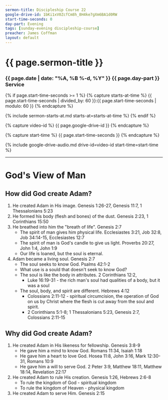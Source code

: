 ```yaml
---
sermon-title: Discipleship Course 22
google-drive-id: 1bKi1xV0ZcfCm8h_8H4ke7gXm6BA1d0RW
start-time-seconds: 0
day-part: Evening
tags: [sunday-evening discipleship-course]
preacher: James Coffman
layout: default
---
```


# {{ page.sermon-title }}

### {{ page.date | date: "%A, %B %-d, %Y" }} {{ page.day-part }} Service

{% if page.start-time-seconds >= 1 %}
{% capture starts-at-time %}
{{ page.start-time-seconds | divided_by: 60 }}:{{ page.start-time-seconds | modulo: 60 }}
{% endcapture %}

{% include sermon-starts-at.md starts-at=starts-at-time %}
{% endif %}

{% capture video-id %}
{{ page.google-drive-id }}
{% endcapture %}

{% capture start-time %}
{{ page.start-time-seconds }}
{% endcapture %}

{% include google-drive-audio.md drive-id=video-id start-time=start-time %}

***

# God's View of Man

## How did God create Adam?
1. He created Adam in His image. Genesis 1:26-27, Genesis 11:7, 1 Thessalonians 5:23
2. He formed his body (flesh and bones) of the dust. Genesis 2:23, 1 Corinthians 15:50
3. He breathed into him the "breath of life". Genesis 2:7
    - The spirit of man gives him physical life. Ecclesiastes 3:21, Job 32:8, Job 34:14-15, Ecclesiastes 12:7
    - The spirit of man is God's candle to give us light. Proverbs 20:27, John 1:4, John 1:9
    - Our life is loaned, but the soul is eternal.
4. Adam became a living soul. Genesis 2:7
    - The soul seeks to know God. Psalms 42:1-2
    - What use is a sould that doesn't seek to know God?
    - The soul is like the body in attributes. 2 Corinthians 12:2, 
        - Luke 16:19-31 - the rich man's soul had qualities of a body, but it was a soul
    - The soul, body, and spirit are different. Hebrews 4:12
        - Colossians 2:11-12 - spiritual circumcision, the operation of God on us by Christ where the flesh is cut away from the soul and spirit.
        - 2 Corinthians 5:1-8; 1 Thessalonians 5:23, Genesis 2:7, Colossians 2:11-15

## Why did God create Adam?
1. He created Adam in His likeness for fellowship. Genesis 3:8-9
    - He gave him a mind to know God. Romans 11:34, Isaiah 1:18
    - He gave him a heart to love God. Hosea 11:8, John 3:16, Mark 12:30-31, Romans 10:9
    - He gave him a will to serve God. 2 Peter 3:9, Matthew 18:11, Matthew 18:14, Revelation 22:17
2. He created Adam to rule His creation. Genesis 1:26, Hebrews 2:6-8
    - To rule the kingdom of God - spiritual kingdom
    - To rule the kingdom of Heaven - physical kingdom
3. He created Adam to serve Him. Genesis 2:15